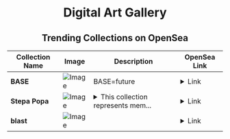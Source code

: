 <div align="center">

# Digital Art Gallery

## Trending Collections on OpenSea

| Collection Name                       | Image                                                                                     | Description                       | OpenSea Link                                                                                          |
|---------------------------------------|-------------------------------------------------------------------------------------------|-----------------------------------|--------------------------------------------------------------------------------------------------------|
| **BASE** | ![Image](https://i.seadn.io/s/raw/files/2e2e47f5d978dcaebdb622b1c1405cc8.png?w=500&auto=format?w=200&auto=format) | BASE=future | <details><summary>Link</summary>[BASE](https://opensea.io/collection/base-1039)</details> |
| **Stepa Popa** | ![Image](https://i.seadn.io/s/raw/files/17cc53f31cac4bf58b7f18d505c2257d.jpg?w=500&auto=format?w=200&auto=format) | <details><summary>This collection represents mem...</summary>This collection represents memberships in the following Party: Stepa Popa. Head to https://base.party.app/party/0x9ce9707b1d1167101dddb002e6205ca00e7c20de to view the Party's latest activity.</details> | <details><summary>Link</summary>[Stepa Popa](https://opensea.io/collection/stepa-popa)</details> |
| **blast** | ![Image](https://raw.seadn.io/files/32b6297c57e6dd0b608a108dff3f1865.svg?w=200&auto=format) |  | <details><summary>Link</summary>[blast](https://opensea.io/collection/blast-166)</details> |

</div>